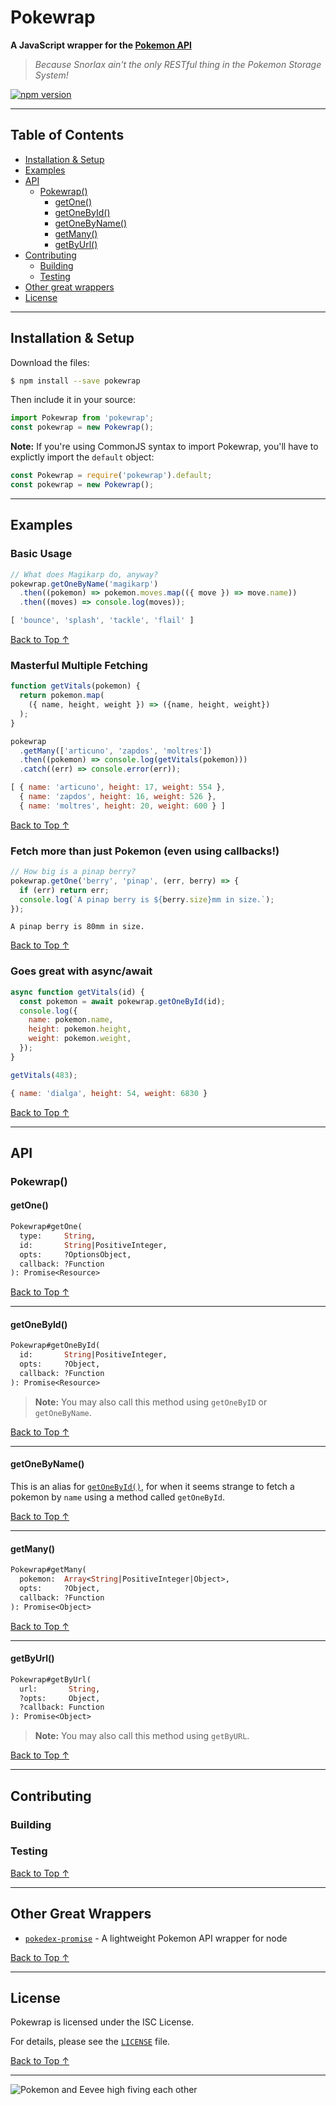 # Pokewrap
**A JavaScript wrapper for the [Pokemon API](http://pokeapi.co/)**
> *Because Snorlax ain't the only RESTful thing in the Pokemon Storage System!*

[![npm version](https://badge.fury.io/js/pokewrap.svg)](https://badge.fury.io/js/pokewrap)

----

## Table of Contents
- [Installation & Setup](#installation--setup)
- [Examples](#examples)
- [API](#api)
  - [Pokewrap()](#pokewrap-1)
    - [getOne()](#getone)
    - [getOneById()](#getonebyid)
    - [getOneByName()](#getonebyname)
    - [getMany()](#getmany)
    - [getByUrl()](#getbyurl)
- [Contributing](#contributing)
  - [Building](#building)
  - [Testing](#testing)
- [Other great wrappers](#other-great-wrappers)
- [License](#license)

---

## Installation & Setup

Download the files:

```sh
$ npm install --save pokewrap
```

Then include it in your source:

```js
import Pokewrap from 'pokewrap';
const pokewrap = new Pokewrap();
```

**Note:** If you're using CommonJS syntax to import Pokewrap, you'll have to
explictly import the `default` object:

```js
const Pokewrap = require('pokewrap').default;
const pokewrap = new Pokewrap();
```

---

## Examples

### Basic Usage
```js
// What does Magikarp do, anyway?
pokewrap.getOneByName('magikarp')
  .then((pokemon) => pokemon.moves.map(({ move }) => move.name))
  .then((moves) => console.log(moves));
```

```js
[ 'bounce', 'splash', 'tackle', 'flail' ]
```

[Back to Top ↑](#pokewrap)

### Masterful Multiple Fetching
```js
function getVitals(pokemon) {
  return pokemon.map(
    ({ name, height, weight }) => ({name, height, weight})
  );
}

pokewrap
  .getMany(['articuno', 'zapdos', 'moltres'])
  .then((pokemon) => console.log(getVitals(pokemon)))
  .catch((err) => console.error(err));
```

```js
[ { name: 'articuno', height: 17, weight: 554 },
  { name: 'zapdos', height: 16, weight: 526 },
  { name: 'moltres', height: 20, weight: 600 } ]
```

[Back to Top ↑](#pokewrap)

### Fetch more than just Pokemon (even using callbacks!)
```js
// How big is a pinap berry?
pokewrap.getOne('berry', 'pinap', (err, berry) => {
  if (err) return err;
  console.log(`A pinap berry is ${berry.size}mm in size.`);
});
```
```
A pinap berry is 80mm in size.
```

[Back to Top ↑](#pokewrap)

### Goes great with async/await
```js
async function getVitals(id) {
  const pokemon = await pokewrap.getOneById(id);
  console.log({
    name: pokemon.name,
    height: pokemon.height,
    weight: pokemon.weight,
  });
}

getVitals(483);
```
```js
{ name: 'dialga', height: 54, weight: 6830 }
```

[Back to Top ↑](#pokewrap)

---

## API

### Pokewrap()

#### getOne()

```haxe
Pokewrap#getOne(
  type:     String,
  id:       String|PositiveInteger,
  opts:     ?OptionsObject,
  callback: ?Function
): Promise<Resource>
```
[Back to Top ↑](#pokewrap)

---

#### getOneById()
```haxe
Pokewrap#getOneById(
  id:       String|PositiveInteger,
  opts:     ?Object,
  callback: ?Function
): Promise<Resource>
```
> **Note:** You may also call this method using `getOneByID` or `getOneByName`.

[Back to Top ↑](#pokewrap)

---

#### getOneByName()

This is an alias for [`getOneById()`](), for when it seems strange to fetch a
pokemon by `name` using a method called `getOneById`.

[Back to Top ↑](#pokewrap)

---

#### getMany()
```haxe
Pokewrap#getMany(
  pokemon:  Array<String|PositiveInteger|Object>,
  opts:     ?Object,
  callback: ?Function
): Promise<Object>
```

[Back to Top ↑](#pokewrap)

---

#### getByUrl()
```haxe
Pokewrap#getByUrl(
  url:       String,
  ?opts:     Object,
  ?callback: Function
): Promise<Object>
```
> **Note:** You may also call this method using `getByURL`.

[Back to Top ↑](#pokewrap)

---

## Contributing

### Building

### Testing

[Back to Top ↑](#pokewrap)

---

## Other Great Wrappers

- [`pokedex-promise`](https://github.com/TheTommyTwitch/pokedex-promise) - A lightweight Pokemon API wrapper for node

[Back to Top ↑](#pokewrap)

---

## License
Pokewrap is licensed under the ISC License.

For details, please see the [`LICENSE`](https://raw.githubusercontent.com/bdchauvette/pokewrap/master/LICENSE) file.

[Back to Top ↑](#pokewrap)

---

![Pokemon and Eevee high fiving each other](http://i.giphy.com/3oEduV4SOS9mmmIOkw.gif)

